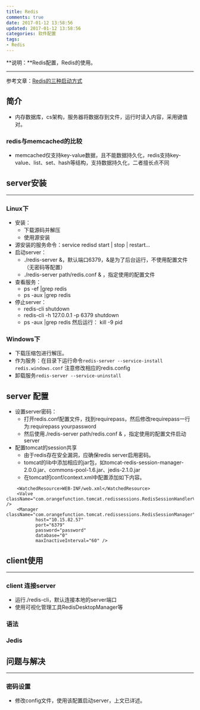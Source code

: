 ```yaml
---
title: Redis
comments: true
date: 2017-01-12 13:58:56
updated: 2017-01-12 13:58:56
categories: 软件配置
tags:
- Redis
---
```


**说明：**Redis配置，Redis的使用。
<!-- more -->


---
参考文章：[Redis的三种启动方式](http://www.tuicool.com/articles/aQbQ3u)

## 简介
* 内存数据库，cs架构，服务器将数据存到文件，运行时读入内容，采用键值对。

### redis与memcached的比较
* memcached仅支持key-value数据，且不能数据持久化，redis支持key-value、list、set、hash等结构，支持数据持久化，二者擅长点不同

##  server安装
---
### Linux下

* 安装：
	* 下载源码并解压
	* 使用源安装
* 源安装的服务命令：service redisd start | stop | restart...
* 启动server：
	* ./redis-server &，默认端口6379，&是为了后台运行，不使用配置文件（无密码等配置）
	* ./redis-server path/redis.conf & ，指定使用的配置文件
* 查看服务：
	* ps -ef |grep redis
	* ps -aux |grep redis
* 停止server：
	* redis-cli shutdown
	* redis-cli -h 127.0.0.1 -p 6379 shutdown
	* ps -aux |grep redis 然后运行： kill -9 pid


###  Windows下

* 下载压缩包进行解压。
* 作为服务：在目录下运行命令`redis-server --service-install redis.windows.conf` 注意修改相应的redis.config
* 卸载服务`redis-server --service-uninstall`

## server 配置
* 设置server密码：
	* 打开redis.conf配置文件，找到requirepass，然后修改requirepass一行为:requirepass yourpassword
	* 然后使用./redis-server path/redis.conf & ，指定使用的配置文件启动server
* 配置tomcat的session共享
	* 由于redis存在安全漏洞，应确保redis server启用密码。
	* tomcat的lib中添加相应的jar包，如tomcat-redis-session-manager-2.0.0.jar、commons-pool-1.6.jar、jedis-2.1.0.jar
	* 在tomcat的conf/context.xml中配置<Context>添加如下内容。

```
    <WatchedResource>WEB-INF/web.xml</WatchedResource>  
    <Valve className="com.orangefunction.tomcat.redissessions.RedisSessionHandlerValve" />
    <Manager className="com.orangefunction.tomcat.redissessions.RedisSessionManager"
           host="10.15.82.57"
           port="6379"
           password="password"
           database="0"
           maxInactiveInterval="60" />

```
## client使用
---
###  client 连接server
* 运行./redis-cli，默认连接本地的server端口
* 使用可视化管理工具RedisDesktopManager等

### 语法


### Jedis


##  问题与解决
---
### 密码设置
* 修改config文件，使用该配置启动server，上文已详述。












